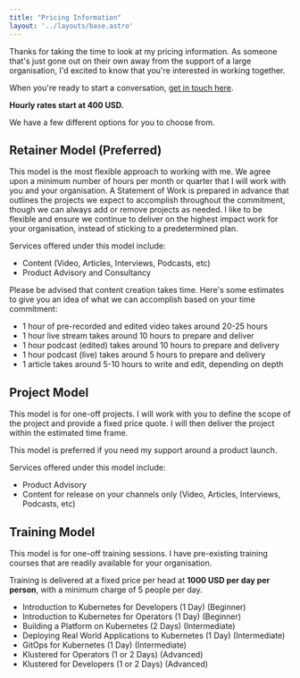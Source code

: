 ```yaml
---
title: "Pricing Information"
layout: '../layouts/base.astro'
---
```


Thanks for taking the time to look at my pricing information. As someone that's just gone out on their own away from the support of a large organisation, I'd excited to know that you're interested in working together.

When you're ready to start a conversation, [get in touch here](/contact).

**Hourly rates start at 400 USD.**

We have a few different options for you to choose from.

## Retainer Model (Preferred)

This model is the most flexible approach to working with me. We agree upon a minimum number of hours per month or quarter that I will work with you and your organisation. A Statement of Work is prepared in advance that outlines the projects we expect to accomplish throughout the commitment, though we can always add or remove projects as needed. I like to be flexible and ensure we continue to deliver on the highest impact work for your organisation, instead of sticking to a predetermined plan.

Services offered under this model include:

- Content (Video, Articles, Interviews, Podcasts, etc)
- Product Advisory and Consultancy

Please be advised that content creation takes time. Here's some estimates to give you an idea of what we can accomplish based on your time commitment:

- 1 hour of pre-recorded and edited video takes around 20-25 hours
- 1 hour live stream takes around 10 hours to prepare and deliver
- 1 hour podcast (edited) takes around 10 hours to prepare and delivery
- 1 hour podcast (live) takes around 5 hours to prepare and delivery
- 1 article takes around 5-10 hours to write and edit, depending on depth

## Project Model

This model is for one-off projects. I will work with you to define the scope of the project and provide a fixed price quote. I will then deliver the project within the estimated time frame.

This model is preferred if you need my support around a product launch.

Services offered under this model include:

- Product Advisory
- Content for release on your channels only (Video, Articles, Interviews, Podcasts, etc)

## Training Model

This model is for one-off training sessions. I have pre-existing training courses that are readily available for your organisation.

Training is delivered at a fixed price per head at **1000 USD per day per person**, with a minimum charge of 5 people per day.

- Introduction to Kubernetes for Developers (1 Day) (Beginner)
- Introduction to Kubernetes for Operators (1 Day) (Beginner)
- Building a Platform on Kubernetes (2 Days) (Intermediate)
- Deploying Real World Applications to Kubernetes (1 Day) (Intermediate)
- GitOps for Kubernetes (1 Day) (Intermediate)
- Klustered for Operators (1 or 2 Days) (Advanced)
- Klustered for Developers (1 or 2 Days) (Advanced)
